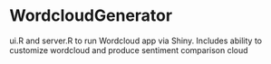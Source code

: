 # WordcloudGenerator
ui.R and server.R to run Wordcloud app via Shiny.
Includes ability to customize wordcloud and produce sentiment comparison cloud
